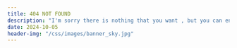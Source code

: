 ```yaml
---
title: 404 NOT FOUND
description: "I'm sorry there is nothing that you want , but you can enjoy the scenery here ..."
date: 2024-10-05
header-img: "/css/images/banner_sky.jpg"
---
```


